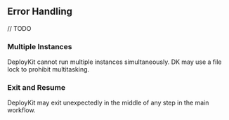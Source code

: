 
## Error Handling

// TODO




### Multiple Instances

DeployKit cannot run multiple instances simultaneously.
DK may use a file lock to prohibit multitasking.




### Exit and Resume

DeployKit may exit unexpectedly in the middle of any step in the main workflow.
